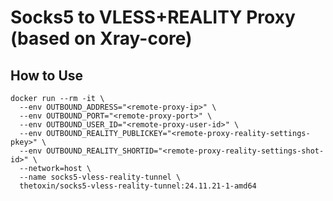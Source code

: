 # Socks5 to VLESS+REALITY Proxy (based on Xray-core)

## How to Use

```
docker run --rm -it \
  --env OUTBOUND_ADDRESS="<remote-proxy-ip>" \
  --env OUTBOUND_PORT="<remote-proxy-port>" \
  --env OUTBOUND_USER_ID="<remote-proxy-user-id>" \
  --env OUTBOUND_REALITY_PUBLICKEY="<remote-proxy-reality-settings-pkey>" \
  --env OUTBOUND_REALITY_SHORTID="<remote-proxy-reality-settings-shot-id>" \
  --network=host \
  --name socks5-vless-reality-tunnel \
  thetoxin/socks5-vless-reality-tunnel:24.11.21-1-amd64
```
